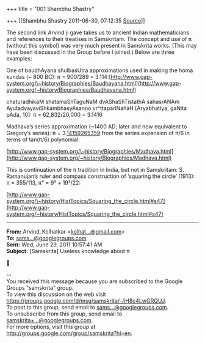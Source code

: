 +++
title = "001 Shambhu Shastry"

+++
[[Shambhu Shastry	2011-06-30, 07:12:35 [Source](https://groups.google.com/g/samskrita/c/RIplpHrzaL4)]]



The second link Arvind ji gave takes us to ancient Indian mathematicians and references to their treatises in Samskritam. The concept and use of π (without this symbol) was very much present in Samskrita works. (This may have been discussed in the Group before I joined.) Below are three examples:



One of baudhAyana shulbasUtra approximations used in making the homa kundas (\~ 800 BC): π = 900/289 = 3.114:[http://www.gap-system.org/\~history/Biographies/Baudhayana.html](http://www.gap-system.org/~history/Biographies/Baudhayana.html)



chaturadhikaM shatamaShTaguNaM dvAShaShTistathA sahasrANAm AyutadvayaviShkambhasyAsanno vr^ttapariNahaH \[AryabhatIya, gaNita pAda, 10\]: π = 62,832/20,000 = 3.1416



Madhava’s series approximation (\~1400 AD; later and now equivalent to Gregory’s series): π = 3.[14159265359](tel:(415)%20926-5359) from the series expansion of π/6 in terms of tan(π/6) polynomial:

[http://www.gap-system.org/\~history/Biographies/Madhava.html](http://www.gap-system.org/~history/Biographies/Madhava.html)



This is continuation of the π tradition in India, but not in Samskritam: S. Ramanujan’s ruler and compass construction of ‘squaring the circle’ (1913): π = 355/113, π⁴ = 9² + 19²/22:

[http://www.gap-system.org/\~history/HistTopics/Squaring_the_circle.html#s47](http://www.gap-system.org/~history/HistTopics/Squaring_the_circle.html#s47)



  

------------------------------------------------------------------------

**From:** Arvind_Kolhatkar \<[kolhat...@gmail.com]()\>  
**To:** [sams...@googlegroups.com]()  
**Sent:** Wed, June 29, 2011 10:57:41 AM  
**Subject:** \[Samskrita\] Useless knowledge about π  



--  
You received this message because you are subscribed to the Google Groups "samskrita" group.  
To view this discussion on the web visit <https://groups.google.com/d/msg/samskrita/-/iH8c4LwGRQUJ>.  
To post to this group, send email to [sams...@googlegroups.com]().  
To unsubscribe from this group, send email to [samskrita+...@googlegroups.com]().  
For more options, visit this group at <http://groups.google.com/group/samskrita?hl=en>.  

